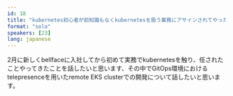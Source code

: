 ```yaml
---
id: 18
title: "kubernetes初心者が前知識もなくkubernetesを扱う業務にアサインされてやったこと。"
format: "solo"
speakers: [23]
lang: japanese
---
```


2月に新しくbellfaceに入社してから初めて実務でkubernetesを触り、任されたことやってきたことを話したいと思います、その中でGitOps環境におけるtelepresenceを用いたremote EKS clusterでの開発について話したいと思います。
